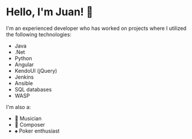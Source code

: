# Hello, I'm Juan! 👋

I'm an experienced developer who has worked on projects where I utilized the following technologies:
- Java
- .Net
- Python
- Angular
- KendoUI (jQuery)
- Jenkins
- Ansible
- SQL databases
- WASP

I'm also a:
- 🎸 Musician
- 🎹 Composer
- ♠️ Poker enthusiast
